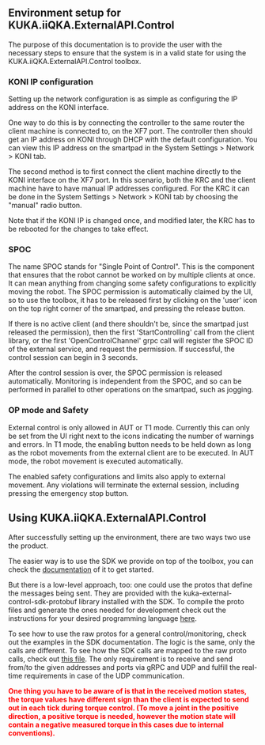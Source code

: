 <h2>Environment setup for KUKA.iiQKA.ExternalAPI.Control</h2>
The purpose of this documentation is to provide the user with the necessary steps to ensure that the system is in a valid state for using the KUKA.iiQKA.ExternalAPI.Control toolbox.
<h3>KONI IP configuration</h3>
Setting up the network configuration is as simple as configuring the IP address on the KONI interface.

One way to do this is by connecting the controller to the same router the client machine is connected to, on the XF7 port. The controller then should get an IP address on KONI through DHCP with the default configuration. You can view this IP address on the smartpad in the System Settings > Network > KONI tab.

The second method is to first connect the client machine directly to the KONI interface on the XF7 port. In this scenario, both the KRC and the client machine have to have manual IP addresses configured. For the KRC it can be done in the System Settings > Network > KONI tab by choosing the "manual" radio button.

Note that if the KONI IP is changed once, and modified later, the KRC has to be rebooted for the changes to take effect.

<h3> SPOC </h3>

The name SPOC stands for "Single Point of Control". This is the component that ensures that the robot cannot be worked on by multiple clients at once. It can mean anything from changing some safety configurations to explicitly moving the robot. The SPOC permission is automatically claimed by the UI, so to use the toolbox, it has to be released first by clicking on the 'user' icon on the top right corner of the smartpad, and pressing the release button.

If there is no active client (and there shouldn't be, since the smartpad just released the permission), then the first 'StartControlling' call from the client library, or the first 'OpenControlChannel' grpc call will register the SPOC ID of the external service, and request the permission. If successful, the control session can begin in 3 seconds.

After the control session is over, the SPOC permission is released automatically. Monitoring is independent from the SPOC, and so can be performed in parallel to other operations on the smartpad, such as jogging.

<h3> OP mode and Safety </h3>

External control is only allowed in AUT or T1 mode. Currently this can only be set from the UI right next to the icons indicating the number of warnings and errors. In T1 mode, the enabling button needs to be held down as long as the robot movements from the external client are to be executed. In AUT mode, the robot movement is executed automatically.

The enabled safety configurations and limits also apply to external movement. Any violations will terminate the external session, including pressing the emergency stop button.

<h2> Using KUKA.iiQKA.ExternalAPI.Control </h2>

After successfully setting up the environment, there are two ways two use the product.

The easier way is to use the SDK we provide on top of the toolbox, you can check the [documentation](../../README.md) of it to get started.

But there is a low-level approach, too: one could use the protos that define the messages being sent. They are provided with the kuka-external-control-sdk-protobuf library installed with the SDK. To compile the proto files and generate the ones needed for development check out the instructions for your desired programming language [here](https://github.com/protocolbuffers/protobuf#readme).

To see how to use the raw protos for a general control/monitoring, check out the examples in the SDK documentation. The logic is the same, only the calls are different. To see how the SDK calls are mapped to the raw proto calls, check out [this file](Raw_proto_mapping.md).
The only requirement is to receive and send from/to the given addresses and ports via gRPC and UDP and fulfill the real-time requirements in case of the UDP communication.

<span style="color:red;font-weight:700;font-size:14px">One thing you have to be aware of is that in the received motion states, the torque values have different sign than the client is expected to send out in each tick during torque control. (To move a joint in the positive direction, a positive torque is needed, however the motion state will contain a negative measured torque in this cases due to internal conventions).</span>
